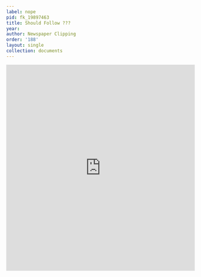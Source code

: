 ```yaml
---
label: nope
pid: fk_19897463
title: Should Follow ???
year:
author: Newspaper Clipping
order: '188'
layout: single
collection: documents
---
```

<iframe src="https://northwestern.app.box.com/embed/s/yzgi2odnr71culwqyu5m2puuy38qlefx?sortColumn=date&view=list" width="100%" height="550" frameborder="0" allowfullscreen webkitallowfullscreen msallowfullscreen></iframe>
